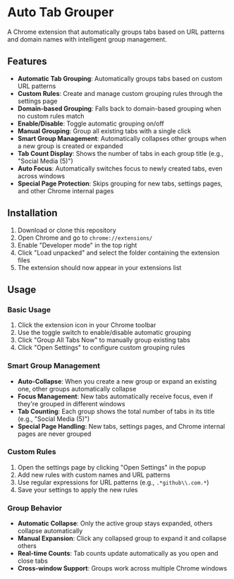 # Auto Tab Grouper

A Chrome extension that automatically groups tabs based on URL patterns and domain names with intelligent group management.

## Features

- **Automatic Tab Grouping**: Automatically groups tabs based on custom URL patterns
- **Custom Rules**: Create and manage custom grouping rules through the settings page
- **Domain-based Grouping**: Falls back to domain-based grouping when no custom rules match
- **Enable/Disable**: Toggle automatic grouping on/off
- **Manual Grouping**: Group all existing tabs with a single click
- **Smart Group Management**: Automatically collapses other groups when a new group is created or expanded
- **Tab Count Display**: Shows the number of tabs in each group title (e.g., "Social Media (5)")
- **Auto Focus**: Automatically switches focus to newly created tabs, even across windows
- **Special Page Protection**: Skips grouping for new tabs, settings pages, and other Chrome internal pages

## Installation

1. Download or clone this repository
2. Open Chrome and go to `chrome://extensions/`
3. Enable "Developer mode" in the top right
4. Click "Load unpacked" and select the folder containing the extension files
5. The extension should now appear in your extensions list

## Usage

### Basic Usage

1. Click the extension icon in your Chrome toolbar
2. Use the toggle switch to enable/disable automatic grouping
3. Click "Group All Tabs Now" to manually group existing tabs
4. Click "Open Settings" to configure custom grouping rules

### Smart Group Management

- **Auto-Collapse**: When you create a new group or expand an existing one, other groups automatically collapse
- **Focus Management**: New tabs automatically receive focus, even if they're grouped in different windows
- **Tab Counting**: Each group shows the total number of tabs in its title (e.g., "Social Media (5)")
- **Special Page Handling**: New tabs, settings pages, and Chrome internal pages are never grouped

### Custom Rules

1. Open the settings page by clicking "Open Settings" in the popup
2. Add new rules with custom names and URL patterns
3. Use regular expressions for URL patterns (e.g., `.*github\\.com.*`)
4. Save your settings to apply the new rules

### Group Behavior

- **Automatic Collapse**: Only the active group stays expanded, others collapse automatically
- **Manual Expansion**: Click any collapsed group to expand it and collapse others
- **Real-time Counts**: Tab counts update automatically as you open and close tabs
- **Cross-window Support**: Groups work across multiple Chrome windows


